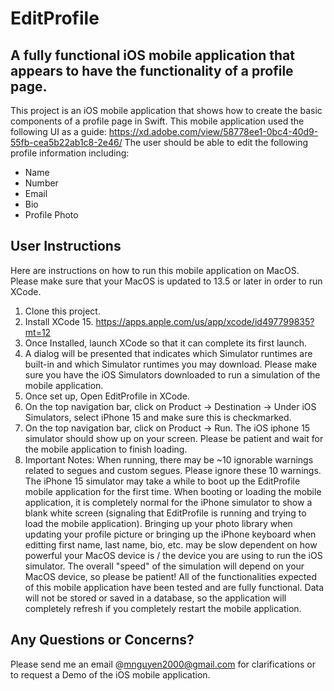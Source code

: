 # EditProfile

## A fully functional iOS mobile application that appears to have the functionality of a profile page.

This project is an iOS mobile application that shows how to create the basic components of a profile page in Swift. This mobile application used the following UI as a guide: 
https://xd.adobe.com/view/58778ee1-0bc4-40d9-55fb-cea5b22ab1c8-2e46/
The user should be able to edit the following profile information including:
* Name
* Number
* Email
* Bio
* Profile Photo

## User Instructions

Here are instructions on how to run this mobile application on MacOS. Please make sure that your MacOS is updated to 13.5 or later in order to run XCode.
1. Clone this project.
2. Install XCode 15. https://apps.apple.com/us/app/xcode/id497799835?mt=12
3. Once Installed, launch XCode so that it can complete its first launch.
4. A dialog will be presented that indicates which Simulator runtimes are built-in and which Simulator runtimes you may download. Please make sure you have the iOS Simulators downloaded to run a simulation of the mobile application.
5. Once set up, Open EditProfile in XCode.
6. On the top navigation bar, click on Product -> Destination -> Under iOS Simulators, select iPhone 15 and make sure this is checkmarked.
7. On the top navigation bar, click on Product -> Run. The iOS iphone 15 simulator should show up on your screen. Please be patient and wait for the mobile application to finish loading.
8. Important Notes: When running, there may be ~10 ignorable warnings related to segues and custom segues. Please ignore these 10 warnings. The iPhone 15 simulator may take a while to boot up the EditProfile mobile application for the first time. When booting or loading the mobile application, it is completely normal for the iPhone simulator to show a blank white screen (signaling that EditProfile is running and trying to load the mobile application). Bringing up your photo library when updating your profile picture or bringing up the iPhone keyboard when editting first name, last name, bio, etc. may be slow dependent on how powerful your MacOS device is / the device you are using to run the iOS simulator. The overall "speed" of the simulation will depend on your MacOS device, so please be patient! All of the functionalities expected of this mobile application have been tested and are fully functional. Data will not be stored or saved in a database, so the application will completely refresh if you completely restart the mobile application.

## Any Questions or Concerns?
Please send me an email @mnguyen2000@gmail.com for clarifications or to request a Demo of the iOS mobile application.
